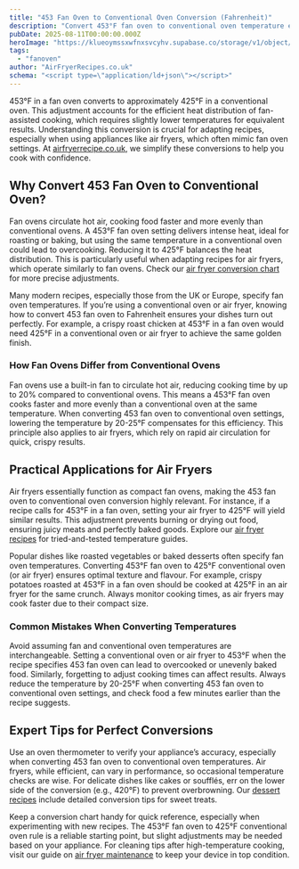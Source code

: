 ```yaml
---
title: "453 Fan Oven to Conventional Oven Conversion (Fahrenheit)"
description: "Convert 453°F fan oven to conventional oven temperature easily. Learn the exact conversion and how it impacts your cooking, especially with air fryers. Quick, accurate results every time."
pubDate: 2025-08-11T00:00:00.000Z
heroImage: "https://klueoymssxwfnxsvcyhv.supabase.co/storage/v1/object/public/md/453-fan-oven-to-conventional-oven-conversion-fahrenheit-dff93da2.png"
tags:
  - "fanoven"
author: "AirFryerRecipes.co.uk"
schema: "<script type=\"application/ld+json\"></script>"
---
```


<p>453°F in a fan oven converts to approximately 425°F in a conventional oven. This adjustment accounts for the efficient heat distribution of fan-assisted cooking, which requires slightly lower temperatures for equivalent results. Understanding this conversion is crucial for adapting recipes, especially when using appliances like air fryers, which often mimic fan oven settings. At <a href=https://www.airfryerrecipe.co.uk>airfryerrecipe.co.uk</a>, we simplify these conversions to help you cook with confidence.</p>

<h2>Why Convert 453 Fan Oven to Conventional Oven?</h2>
<p>Fan ovens circulate hot air, cooking food faster and more evenly than conventional ovens. A 453°F fan oven setting delivers intense heat, ideal for roasting or baking, but using the same temperature in a conventional oven could lead to overcooking. Reducing it to 425°F balances the heat distribution. This is particularly useful when adapting recipes for air fryers, which operate similarly to fan ovens. Check our <a href=https://www.airfryerrecipe.co.uk/air-fryer-conversion-chart>air fryer conversion chart</a> for more precise adjustments.</p>

<p>Many modern recipes, especially those from the UK or Europe, specify fan oven temperatures. If you’re using a conventional oven or air fryer, knowing how to convert 453 fan oven to Fahrenheit ensures your dishes turn out perfectly. For example, a crispy roast chicken at 453°F in a fan oven would need 425°F in a conventional oven or air fryer to achieve the same golden finish.</p>

<h3>How Fan Ovens Differ from Conventional Ovens</h3>
<p>Fan ovens use a built-in fan to circulate hot air, reducing cooking time by up to 20% compared to conventional ovens. This means a 453°F fan oven cooks faster and more evenly than a conventional oven at the same temperature. When converting 453 fan oven to conventional oven settings, lowering the temperature by 20-25°F compensates for this efficiency. This principle also applies to air fryers, which rely on rapid air circulation for quick, crispy results.</p>

<h2>Practical Applications for Air Fryers</h2>
<p>Air fryers essentially function as compact fan ovens, making the 453 fan oven to conventional oven conversion highly relevant. For instance, if a recipe calls for 453°F in a fan oven, setting your air fryer to 425°F will yield similar results. This adjustment prevents burning or drying out food, ensuring juicy meats and perfectly baked goods. Explore our <a href=https://www.airfryerrecipe.co.uk/recipes>air fryer recipes</a> for tried-and-tested temperature guides.</p>

<p>Popular dishes like roasted vegetables or baked desserts often specify fan oven temperatures. Converting 453°F fan oven to 425°F conventional oven (or air fryer) ensures optimal texture and flavour. For example, crispy potatoes roasted at 453°F in a fan oven should be cooked at 425°F in an air fryer for the same crunch. Always monitor cooking times, as air fryers may cook faster due to their compact size.</p>

<h3>Common Mistakes When Converting Temperatures</h3>
<p>Avoid assuming fan and conventional oven temperatures are interchangeable. Setting a conventional oven or air fryer to 453°F when the recipe specifies 453 fan oven can lead to overcooked or unevenly baked food. Similarly, forgetting to adjust cooking times can affect results. Always reduce the temperature by 20-25°F when converting 453 fan oven to conventional oven settings, and check food a few minutes earlier than the recipe suggests.</p>

<h2>Expert Tips for Perfect Conversions</h2>
<p>Use an oven thermometer to verify your appliance’s accuracy, especially when converting 453 fan oven to conventional oven temperatures. Air fryers, while efficient, can vary in performance, so occasional temperature checks are wise. For delicate dishes like cakes or soufflés, err on the lower side of the conversion (e.g., 420°F) to prevent overbrowning. Our <a href=https://www.airfryerrecipe.co.uk/recipe-category/dessert>dessert recipes</a> include detailed conversion tips for sweet treats.</p>

<p>Keep a conversion chart handy for quick reference, especially when experimenting with new recipes. The 453°F fan oven to 425°F conventional oven rule is a reliable starting point, but slight adjustments may be needed based on your appliance. For cleaning tips after high-temperature cooking, visit our guide on <a href=https://www.airfryerrecipe.co.uk/air-fryer-cleaner>air fryer maintenance</a> to keep your device in top condition.</p>
